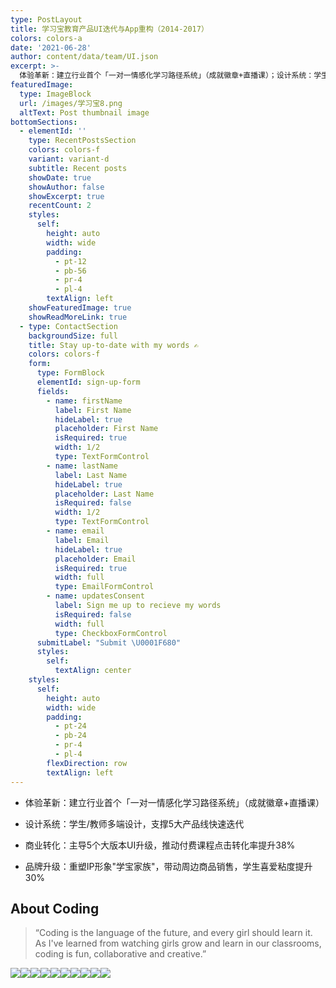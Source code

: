 ```yaml
---
type: PostLayout
title: 学习宝教育产品UI迭代与App重构（2014-2017）
colors: colors-a
date: '2021-06-28'
author: content/data/team/UI.json
excerpt: >-
  体验革新：建立行业首个「一对一情感化学习路径系统」（成就徽章+直播课）；设计系统：学生/教师多端设计，支撑5大产品线快速迭代；商业转化：主导5个大版本UI升级，推动付费课程点击转化率提升38%；品牌升级：重塑IP形象"学宝家族"，带动周边商品销售，学生喜爱粘度提升30%。
featuredImage:
  type: ImageBlock
  url: /images/学习宝8.png
  altText: Post thumbnail image
bottomSections:
  - elementId: ''
    type: RecentPostsSection
    colors: colors-f
    variant: variant-d
    subtitle: Recent posts
    showDate: true
    showAuthor: false
    showExcerpt: true
    recentCount: 2
    styles:
      self:
        height: auto
        width: wide
        padding:
          - pt-12
          - pb-56
          - pr-4
          - pl-4
        textAlign: left
    showFeaturedImage: true
    showReadMoreLink: true
  - type: ContactSection
    backgroundSize: full
    title: Stay up-to-date with my words ✍️
    colors: colors-f
    form:
      type: FormBlock
      elementId: sign-up-form
      fields:
        - name: firstName
          label: First Name
          hideLabel: true
          placeholder: First Name
          isRequired: true
          width: 1/2
          type: TextFormControl
        - name: lastName
          label: Last Name
          hideLabel: true
          placeholder: Last Name
          isRequired: false
          width: 1/2
          type: TextFormControl
        - name: email
          label: Email
          hideLabel: true
          placeholder: Email
          isRequired: true
          width: full
          type: EmailFormControl
        - name: updatesConsent
          label: Sign me up to recieve my words
          isRequired: false
          width: full
          type: CheckboxFormControl
      submitLabel: "Submit \U0001F680"
      styles:
        self:
          textAlign: center
    styles:
      self:
        height: auto
        width: wide
        padding:
          - pt-24
          - pb-24
          - pr-4
          - pl-4
        flexDirection: row
        textAlign: left
---
```

*   体验革新：建立行业首个「一对一情感化学习路径系统」（成就徽章+直播课）

*   设计系统：学生/教师多端设计，支撑5大产品线快速迭代

*   商业转化：主导5个大版本UI升级，推动付费课程点击转化率提升38%

*   品牌升级：重塑IP形象"学宝家族"，带动周边商品销售，学生喜爱粘度提升30%

## About Coding

> “Coding is the language of the future, and every girl should learn it. As I've learned from watching girls grow and learn in our classrooms, coding is fun, collaborative and creative.”

![](/images/%E5%AD%A6%E4%B9%A0%E5%AE%9D1.png)![](/images/%E5%AD%A6%E4%B9%A0%E5%AE%9D2.png)![](/images/%E5%AD%A6%E4%B9%A0%E5%AE%9D3.png)![](/images/%E5%AD%A6%E4%B9%A0%E5%AE%9D4.png)![](/images/%E5%AD%A6%E4%B9%A0%E5%AE%9D5.png)![](/images/%E5%AD%A6%E4%B9%A0%E5%AE%9D6.png)![](/images/%E5%AD%A6%E4%B9%A0%E5%AE%9D7.png)![](/images/%E5%AD%A6%E4%B9%A0%E5%AE%9D8.png)![](/images/%E5%AD%A6%E4%B9%A0%E5%AE%9D9.png)![](/images/%E5%AD%A6%E4%B9%A0%E5%AE%9D10.png)
